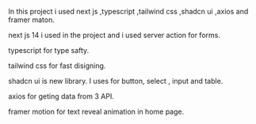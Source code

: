 In this project i used next js ,typescript ,tailwind css ,shadcn ui ,axios and framer maton.

next js 14 i used in the project and i used server action for forms.

typescript for type safty.

tailwind css for fast disigning.

shadcn ui is new library. I uses for button, select , input and table.

axios for geting data from 3 API.

framer motion for text reveal animation in home page.
